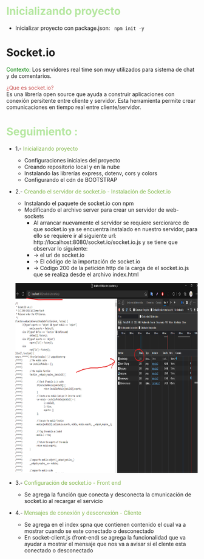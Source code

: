# <span style="color: #b5e7a0">Inicializando proyecto</span>
- Inicializar proyecto con package.json: ``` npm init -y```


# Socket.io

 <span style="color:green">Contexto: </span>Los servidores real time son muy utilizados para sistema de chat y de comentarios.

<span style="color:#c94c4c">¿Que es socket.io?</span><br>
 Es una librería open source que ayuda a construir aplicaciones con conexión persitente entre cliente y servidor. Esta herramienta permite crear comunicaciones en tiempo real entre cliente/servidor.


#  <span style="color:#b5e7a0">Seguimiento :</span>

- 1.-  <span style="color:#82b74b">Inicializando proyecto</span>
    - Configuraciones iniciales del proyecto
    - Creando repositorio local y en la nube
    - Instalando las librerías express, dotenv, cors y colors
    - Configurando el cdn de BOOTSTRAP

- 2.-  <span style="color:#82b74b">Creando el servidor de socket.io - Instalación de Socket.io</span>
    - Instalando el paquete de socket.io con npm
    - Modificando el archivo server para crear un servidor de web-sockets
        - Al arrancar nuevamente el servidor se requiere serciorarce de que socket.io ya se encuentra instalado en nuestro servidor, para ello se requiere ir al siguiente url: http://localhost:8080/socket.io/socket.io.js y se tiene que observar lo siguiente:
        - -> el url de socket.io
        - -> El código de la importación de socket.io
        - -> Código 200 de la petición http de la carga de el socket.io.js que se realiza desde el archivo index.html
    <p align="center">
        <img src="public/img/servidor-socket.png" width="1000" height="500">
    </p>

- 3.-  <span style="color:#82b74b">Configuración de socket.io - Front end</span>
    - Se agrega la función que conecta y desconecta la cmunicación de socket.io al recargar el servicio

- 4.-  <span style="color:#82b74b">Mensajes de conexión y desconexión - Cliente</span>
    - Se agrega en el index spna que contienen contenido el cual va a mostrar cuando se este conectado o desconectado
    - En socket-client.js (front-end) se agrega la funcionalidad que va ayudar a mostrar el mensaje que nos va a avisar si el clente esta conectado o desconectado


<span style="color:#c94c4c"></span>
